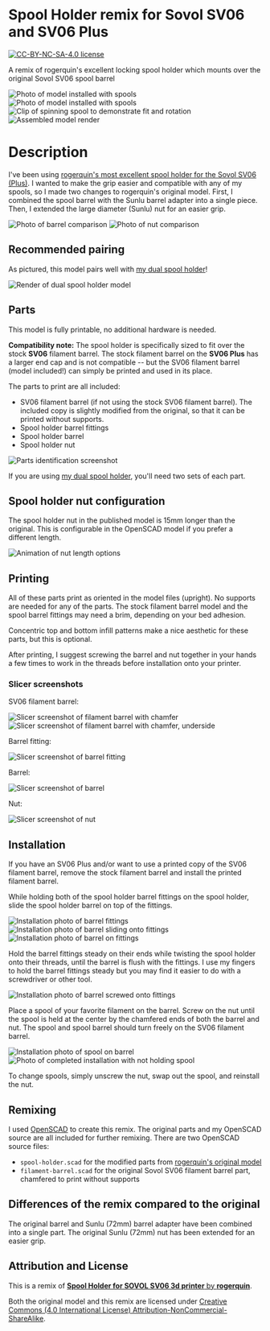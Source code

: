 # Spool Holder remix for Sovol SV06 and SV06 Plus

[![CC-BY-NC-SA-4.0 license][license-badge]][license]

A remix of rogerquin's excellent locking spool holder which mounts over the
original Sovol SV06 spool barrel

![Photo of model installed with spools](images/readme/photo-spools-right-side.jpg)
![Photo of model installed with spools](images/readme/photo-spools-left-side.jpg)
![Clip of spinning spool to demonstrate fit and rotation](images/readme/spin-video.gif)
![Assembled model render](images/readme/render-all-parts-preview.png)

# Description

I've been using
[rogerquin's most excellent spool holder for the Sovol SV06 (Plus)][original-model-url].
I wanted to make the grip easier and compatible with any of my spools, so  I
made two changes to rogerquin's original model. First, I combined the spool
barrel with the Sunlu barrel adapter into a single piece. Then, I extended the
large diameter (Sunlu) nut for an easier grip.

![Photo of barrel comparison](images/readme/photo-barrel-remix.jpg)
![Photo of nut comparison](images/readme/photo-nut-remix.jpg)

## Recommended pairing

As pictured, this model pairs well with
[my dual spool holder][sv06-dual-spool-holder]!

![Render of dual spool holder model](../dual-spool-holder/images/readme/render-model-preview.png)

## Parts

This model is fully printable, no additional hardware is needed.

**Compatibility note:** The spool holder is specifically sized to fit over the
stock **SV06** filament barrel. The stock filament barrel on the **SV06 Plus**
has a larger end cap and is not compatible -- but the SV06 filament barrel
(model included!) can simply be printed and used in its place.

The parts to print are all included:

* SV06 filament barrel (if not using the stock SV06 filament barrel). The
  included copy is slightly modified from the original, so that it can be
  printed without supports.
* Spool holder barrel fittings
* Spool holder barrel
* Spool holder nut

![Parts identification screenshot](images/readme/parts-identification-screenshot.png)

If you are using [my dual spool holder][sv06-dual-spool-holder], you'll need two
sets of each part.

## Spool holder nut configuration

The spool holder nut in the published model is 15mm longer than the original.
This is configurable in the OpenSCAD model if you prefer a different length.

![Animation of nut length options](images/readme/demo-nut-extension-sizes.gif)

## Printing

All of these parts print as oriented in the model files (upright). No supports
are needed for any of the parts. The stock filament barrel model and the spool
barrel fittings may need a brim, depending on your bed adhesion.

Concentric top and bottom infill patterns make a nice aesthetic for these parts,
but this is optional.

After printing, I suggest screwing the barrel and nut together in your hands a
few times to work in the threads before installation onto your printer.

### Slicer screenshots

SV06 filament barrel:

![Slicer screenshot of filament barrel with chamfer](images/readme/slicer-screenshot-filament-barrel-chamfered.png)
![Slicer screenshot of filament barrel with chamfer, underside](images/readme/slicer-screenshot-filament-barrel-chamfered-2.png)

Barrel fitting:

![Slicer screenshot of barrel fitting](images/readme/slicer-screenshot-barrel-fitting.png)

Barrel:

![Slicer screenshot of barrel](images/readme/slicer-screenshot-barrel.png)

Nut:

![Slicer screenshot of nut](images/readme/slicer-screenshot-nut.png)

## Installation

If you have an SV06 Plus and/or want to use a printed copy of the SV06 filament
barrel, remove the stock filament barrel and install the printed filament
barrel.

While holding both of the spool holder barrel fittings on the spool holder,
slide the spool holder barrel on top of the fittings.

![Installation photo of barrel fittings](images/readme/photo-install-1.jpg)
![Installation photo of barrel sliding onto fittings](images/readme/photo-install-2.jpg)
![Installation photo of barrel on fittings](images/readme/photo-install-3.jpg)

Hold the barrel fittings steady on their ends while twisting the spool holder
onto their threads, until the barrel is flush with the fittings. I use my
fingers to hold the barrel fittings steady but you may find it easier to do with
a screwdriver or other tool.

![Installation photo of barrel screwed onto fittings](images/readme/photo-install-4.jpg)

Place a spool of your favorite filament on the barrel. Screw on the nut until
the spool is held at the center by the chamfered ends of both the barrel and
nut. The spool and spool barrel should turn freely on the SV06 filament barrel.

![Installation photo of spool on barrel](images/readme/photo-install-5.jpg)
![Photo of completed installation with not holding spool](images/readme/photo-install-6.jpg)

To change spools, simply unscrew the nut, swap out the spool, and reinstall the
nut.

## Remixing

I used [OpenSCAD][openscad] to create this remix. The original parts and my
OpenSCAD source are all included for further remixing. There are two OpenSCAD
source files:

* `spool-holder.scad` for the modified parts from
  [rogerquin's original model][original-model-url]
* `filament-barrel.scad` for the original Sovol SV06 filament barrel part,
  chamfered to print without supports

## Differences of the remix compared to the original

The original barrel and Sunlu (72mm) barrel adapter have been combined into a
single part. The original Sunlu (72mm) nut has been extended for an easier grip.

## Attribution and License

This is a remix of
[**Spool Holder for SOVOL SV06 3d printer** by **rogerquin**][original-model-url].

Both the original model and this remix are licensed under
[Creative Commons (4.0 International License) Attribution-NonCommercial-ShareAlike][license].

[license-badge]: /_static/license-badge-cc-by-nc-sa-4.0.svg
[license]: http://creativecommons.org/licenses/by-nc-sa/4.0/
[openscad]: https://openscad.org
[original-model-url]: https://www.printables.com/model/409684-spool-holder-for-sovol-sv06-3d-printer
[sv06-dual-spool-holder]: /sovol-sv06-plus/dual-spool-holder/

